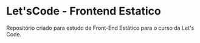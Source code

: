 # Let'sCode - Frontend Estatico

Repositório criado para estudo de Front-End Estático para o curso da Let's Code.
